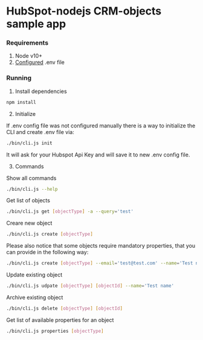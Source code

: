 # HubSpot-nodejs CRM-objects sample app

### Requirements

1. Node v10+
2. [Configured](https://github.com/HubSpot/sample-apps-oauth/blob/main/README.md#how-to-run-locally) .env file

### Running

1. Install dependencies

```bash
npm install
```

2. Initialize

If .env config file was not configured manually there is a way to initialize the CLI and create .env file via:

```bash
./bin/cli.js init
```

It will ask for your Hubspot Api Key and will save it to new .env config file.

3. Commands

Show all commands

```bash
./bin/cli.js --help
```
Get list of objects

```bash
./bin/cli.js get [objectType] -a --query='test'
```

Creare new object

```bash
./bin/cli.js create [objectType]
```

Please also notice that some objects require mandatory properties, that you can provide in the following way:
```bash
./bin/cli.js create [objectType] --email='test@test.com' --name='Test name'
```

Update existing object

```bash
./bin/cli.js udpate [objectType] [objectId] --name='Test name'
```

Archive existing object

```bash
./bin/cli.js delete [objectType] [objectId]
```

Get list of available properties for an object
```bash
./bin/cli.js properties [objectType]
```